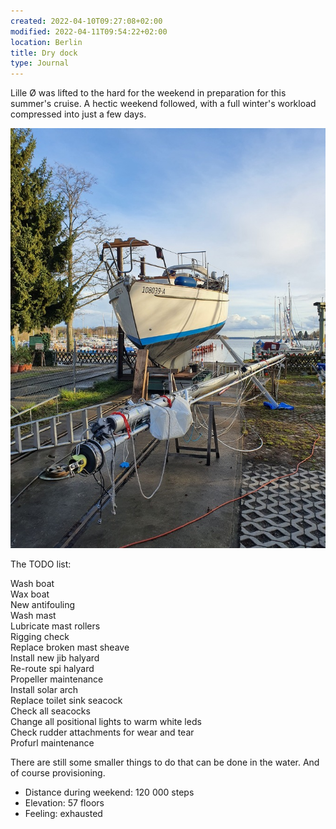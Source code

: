 ```yaml
---
created: 2022-04-10T09:27:08+02:00
modified: 2022-04-11T09:54:22+02:00
location: Berlin
title: Dry dock
type: Journal
---
```


Lille Ø was lifted to the hard for the weekend in preparation for this summer's cruise. A hectic weekend followed, with a full winter's workload compressed into just a few days.

![Status in the end of Saturday](../2022/e8ce05184bf0b172d9d0f039a07534f1.jpg) 

The TODO list:

Wash boat\
Wax boat\
New antifouling\
Wash mast\
Lubricate mast rollers\
Rigging check\
Replace broken mast sheave\
Install new jib halyard\
Re-route spi halyard\
Propeller maintenance\
Install solar arch\
Replace toilet sink seacock\
Check all seacocks\
Change all positional lights to warm white leds\
Check rudder attachments for wear and tear\
Profurl maintenance

There are still some smaller things to do that can be done in the water. And of course provisioning.

* Distance during weekend: 120 000 steps
* Elevation: 57 floors
* Feeling: exhausted
